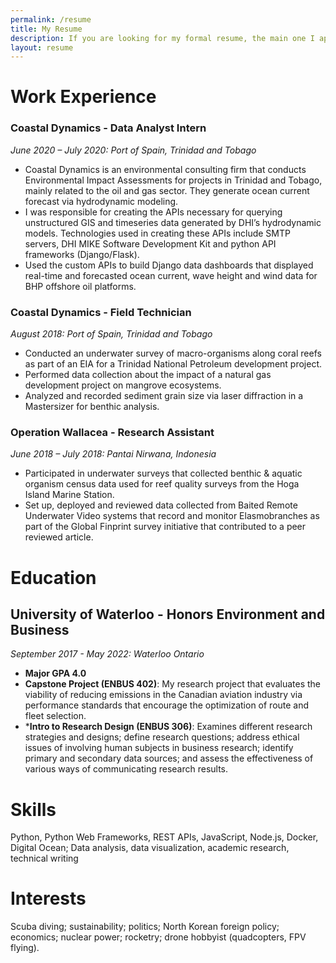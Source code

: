 ```yaml
---
permalink: /resume
title: My Resume
description: If you are looking for my formal resume, the main one I apply for jobs with, here it is 
layout: resume
---
```

# Work Experience
### Coastal Dynamics - Data Analyst Intern
*June 2020 – July 2020: Port of Spain, Trinidad and Tobago*
- Coastal Dynamics is an environmental consulting firm that conducts Environmental Impact Assessments for projects in Trinidad and Tobago, mainly related to the oil and gas sector. They generate ocean current forecast via hydrodynamic modeling.
- I was responsible for creating the APIs necessary for querying unstructured GIS and timeseries data generated by DHI’s hydrodynamic models. Technologies used in creating these APIs include SMTP servers, DHI MIKE Software Development Kit and python API frameworks (Django/Flask).
- Used the custom APIs to build Django data dashboards that displayed real-time and forecasted ocean current, wave height and wind data for BHP offshore oil platforms.

### Coastal Dynamics - Field Technician
*August 2018: Port of Spain, Trinidad and Tobago*
- Conducted an underwater survey of macro-organisms along coral reefs as part of an EIA for a Trinidad National Petroleum development project.
- Performed data collection about the impact of a natural gas development project on mangrove ecosystems.
- Analyzed and recorded sediment grain size via laser diffraction in a Mastersizer for benthic analysis.

### Operation Wallacea - Research Assistant
*June 2018 – July 2018: Pantai Nirwana, Indonesia*
- Participated in underwater surveys that collected benthic & aquatic organism census data used for reef quality surveys from the Hoga Island Marine Station.
- Set up, deployed and reviewed data collected from Baited Remote Underwater Video systems that record and monitor Elasmobranches as part of the Global Finprint survey initiative that contributed to a peer reviewed article. 

# Education
## University of Waterloo - Honors Environment and Business
*September 2017 - May 2022: Waterloo Ontario*
- **Major GPA 4.0**
- **Capstone Project (ENBUS 402)**: My research project that evaluates the viability of reducing emissions in the Canadian aviation industry via performance standards that encourage the optimization of route and fleet selection.  
- ***Intro to Research Design (ENBUS 306)**: Examines different research strategies and designs; define research questions; address ethical issues of involving human subjects in business research; identify primary and secondary data sources; and assess the effectiveness of various ways of communicating research results.

# Skills
Python, Python Web Frameworks, REST APIs, JavaScript, Node.js, Docker, Digital Ocean; Data analysis, data visualization, academic research, technical writing
# Interests
Scuba diving; sustainability; politics; North Korean foreign policy; economics; nuclear power; rocketry; drone hobbyist (quadcopters, FPV flying).
